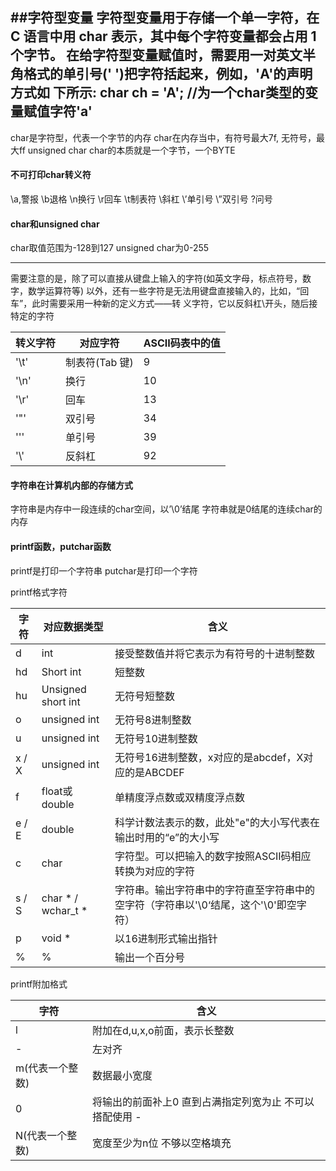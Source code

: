 ##字符型变量
字符型变量用于存储一个单一字符，在 C 语言中用 char 表示，其中每个字符变量都会占用 1 个字节。 在给字符型变量赋值时，需要用一对英文半角格式的单引号(' ')把字符括起来，例如，'A'的声明方式如 下所示:
      char ch = 'A'; //为一个char类型的变量赋值字符'a' 
---      
char是字符型，代表一个字节的内存
char在内存当中，有符号最大7f,
无符号，最大ff
unsigned char
char的本质就是一个字节，一个BYTE
####	不可打印char转义符
\a,警报
\b退格
\n换行
\r回车
\t制表符
\\斜杠
\’单引号
\”双引号
\?问号

####	char和unsigned char
char取值范围为-128到127
unsigned char为0-255

--- 
需要注意的是，除了可以直接从键盘上输入的字符(如英文字母，标点符号，数字，数学运算符等) 以外，还有一些字符是无法用键盘直接输入的，比如，“回车”，此时需要采用一种新的定义方式——转 义字符，它以反斜杠\开头，随后接特定的字符

|转义字符| 对应字符 |ASCII码表中的值|
|----|----|----|
|'\t' | 制表符(Tab 键)| 9|
|'\n'| 换行 |10 |
|'\r'| 回车 |13|
|'\"'| 双引号 |34|
|'\''| 单引号 |39|
|'\\'| 反斜杠 |92|

#### 字符串在计算机内部的存储方式
字符串是内存中一段连续的char空间，以’\0’结尾
字符串就是0结尾的连续char的内存
#### printf函数，putchar函数
printf是打印一个字符串
putchar是打印一个字符

printf格式字符

|字符	|对应数据类型	|含义|
|----|----|----|
|d 	|int	|接受整数值并将它表示为有符号的十进制整数|
|hd	|Short int	|短整数|
|hu	|Unsigned short int	|无符号短整数|
|o	|unsigned int	|无符号8进制整数|
|u	|unsigned int	|无符号10进制整数|
|x / X	|unsigned int|无符号16进制整数，x对应的是abcdef，X对应的是ABCDEF|
|f	|float或double	|单精度浮点数或双精度浮点数|
|e / E	|double	|科学计数法表示的数，此处"e"的大小写代表在输出时用的“e”的大小写|
|c	|char	|字符型。可以把输入的数字按照ASCII码相应转换为对应的字符|
|s / S	|char * / wchar_t *	|字符串。输出字符串中的字符直至字符串中的空字符（字符串以'\0‘结尾，这个'\0'即空字符）|
|p	|void *	|以16进制形式输出指针|
|%	|%	|输出一个百分号|

printf附加格式

|字符	|含义|
|----|----|
|l	|附加在d,u,x,o前面，表示长整数|
|-	|左对齐|
|m(代表一个整数)	|数据最小宽度|
|0	|将输出的前面补上0 直到占满指定列宽为止 不可以搭配使用 -  |
|N(代表一个整数)	| 宽度至少为n位 不够以空格填充 |
